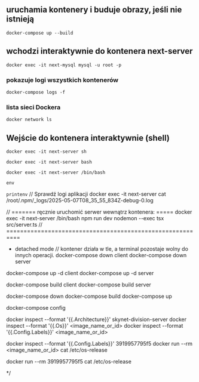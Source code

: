 ## uruchamia kontenery i buduje obrazy, jeśli nie istnieją
```
docker-compose up --build
```

## wchodzi interaktywnie do kontenera next-server 
```
docker exec -it next-mysql mysql -u root -p
```
### pokazuje logi wszystkich kontenerów
```
docker-compose logs -f
```
### lista sieci Dockera
```
docker network ls
```
## Wejście do kontenera interaktywnie (shell)
```
docker exec -it next-server sh
```
```
docker exec -it next-server bash
```
```
docker exec -it next-server /bin/bash
```
```
env
```
```printenv```
// Sprawdź logi aplikacji
docker exec -it next-server cat /root/.npm/_logs/2025-05-07T08_35_55_834Z-debug-0.log

// ======= ręcznie uruchomić serwer wewnątrz kontenera: =====
docker exec -it next-server /bin/bash
npm run dev
nodemon --exec tsx src/server.ts
// ==========================================================
- detached mode // kontener działa w tle, a terminal pozostaje wolny do innych operacji.
docker-compose down client
docker-compose down server

docker-compose up -d client
docker-compose up -d server

docker-compose build client
docker-compose build server

docker-compose down
docker-compose build
docker-compose up

docker-compose config

docker inspect --format '{{.Architecture}}' skynet-division-server
docker inspect --format '{{.Os}}' <image_name_or_id>
docker inspect --format '{{.Config.Labels}}' <image_name_or_id>

docker inspect --format '{{.Config.Labels}}' 3919957795f5
docker run --rm <image_name_or_id> cat /etc/os-release

docker run --rm 3919957795f5 cat /etc/os-release





*/